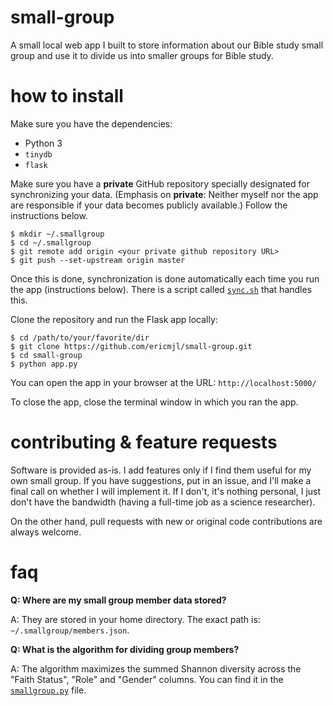 # small-group
A small local web app I built to store information about our Bible study small group and use it to divide us into smaller groups for Bible study.

# how to install
Make sure you have the dependencies:

- Python 3
- `tinydb`
- `flask`

Make sure you have a **private** GitHub repository specially designated for synchronizing your data. (Emphasis on **private**: Neither myself nor the app are responsible if your data becomes publicly available.) Follow the instructions below. 

    $ mkdir ~/.smallgroup
    $ cd ~/.smallgroup
    $ git remote add origin <your private github repository URL>
    $ git push --set-upstream origin master

Once this is done, synchronization is done automatically each time you run the app (instructions below). There is a script called [`sync.sh`](./sync.sh) that handles this.

Clone the repository and run the Flask app locally:

    $ cd /path/to/your/favorite/dir
    $ git clone https://github.com/ericmjl/small-group.git
    $ cd small-group
    $ python app.py

You can open the app in your browser at the URL: `http://localhost:5000/`

To close the app, close the terminal window in which you ran the app.

# contributing & feature requests
Software is provided as-is. I add features only if I find them useful for my own small group. If you have suggestions, put in an issue, and I'll make a final call on whether I will implement it. If I don't, it's nothing personal, I just don't have the bandwidth (having a full-time job as a science researcher).

On the other hand, pull requests with new or original code contributions are always welcome.

# faq
**Q: Where are my small group member data stored?**

A: They are stored in your home directory. The exact path is: `~/.smallgroup/members.json`.

**Q: What is the algorithm for dividing group members?**

A: The algorithm maximizes the summed Shannon diversity across the "Faith Status", "Role" and "Gender" columns. You can find it in the [`smallgroup.py`](./smallgroup.py) file.
